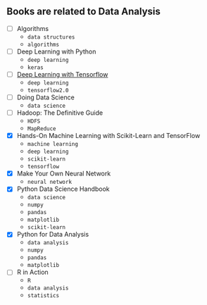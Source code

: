 ## Books are related to Data Analysis
- [ ] Algorithms
  - `data structures`
  - `algorithms`
- [ ] Deep Learning with Python
  - `deep learning`
  - `keras`
- [ ] [Deep Learning with Tensorflow](https://github.com/dragen1860/Deep-Learning-with-TensorFlow-book)
  - `deep learning`
  - `tensorflow2.0`
- [ ] Doing Data Science
  - `data science`
- [ ] Hadoop: The Definitive Guide
  - `HDFS`
  - `MapReduce`
- [x] Hands-On Machine Learning with Scikit-Learn and TensorFlow
  - `machine learning`
  - `deep learning`
  - `scikit-learn`
  - `tensorflow`
- [x] Make Your Own Neural Network
  - `neural network`
- [x] Python Data Science Handbook
  - `data science`
  - `numpy`
  - `pandas`
  - `matplotlib`
  - `scikit-learn`
- [x] Python for Data Analysis
  - `data analysis`
  - `numpy`
  - `pandas`
  - `matplotlib`
- [ ] R in Action
  - `R`
  - `data analysis`
  - `statistics`
